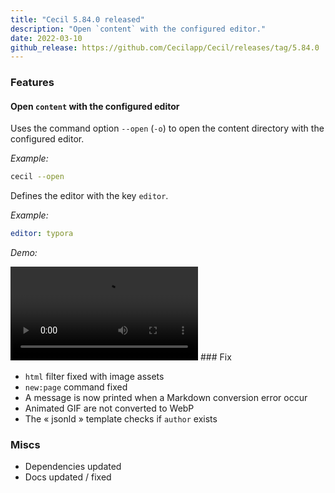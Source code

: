 ```yaml
---
title: "Cecil 5.84.0 released"
description: "Open `content` with the configured editor."
date: 2022-03-10
github_release: https://github.com/Cecilapp/Cecil/releases/tag/5.84.0
---
```

### Features

#### Open `content` with the configured editor

Uses the command option `--open` (`-o`) to open the content directory with the configured editor.

_Example:_

```bash
cecil --open
```

Defines the editor with the key `editor`.

_Example:_

```yaml
editor: typora
```

_Demo:_

<video autoplay loop>
  <source src="/images/news/cecil-open.webm" type="video/webm">
  <source src="/images/news/cecil-open.mp4" type="video/mp4">
    Sorry, your browser doesn't support embedded videos.
</video>
### Fix

- `html` filter fixed with image assets
- `new:page` command fixed
- A message is now printed when a Markdown conversion error occur
- Animated GIF are not converted to WebP
- The « jsonld » template checks if `author` exists

### Miscs

- Dependencies updated
- Docs updated / fixed
